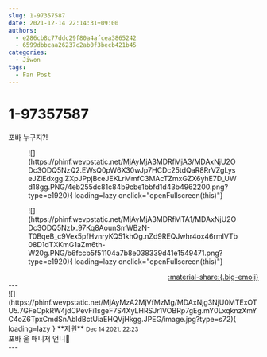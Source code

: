 ```yaml
---
slug: 1-97357587
date: 2021-12-14 22:14:31+09:00
authors:
  - e286cb8c77ddc29f80a4afcea3865242
  - 6599dbbcaa26237c2ab0f3becb421b45
categories:
  - Jiwon
tags:
  - Fan Post
---
```


# 1-97357587

<div class="post-container" markdown="1">
<div class="content-container md-sidebar__scrollwrap" markdown="1">

포바 누구지?!
<figure markdown="1">
![](https://phinf.wevpstatic.net/MjAyMjA3MDRfMjA3/MDAxNjU2ODc3ODQ5NzQ2.EWsQ0pW6X30wJp7HCDc25tdQaR8RrVZgLyseJZiEdxgg.ZXpJPpjBceJEKLrMmfC3MAcTZmxGZX6yhE7D_UWd18gg.PNG/4eb255dc81c84b9cbe1bbfd1d43b4962200.png?type=e1920){ loading=lazy onclick="openFullscreen(this)"}
</figure>

<figure markdown="1">
![](https://phinf.wevpstatic.net/MjAyMjA3MDRfMTA1/MDAxNjU2ODc3ODQ5NzIx.97Kq8AounSmWBzN-T0BqeB_c9Vex5pfHvnryKQ51khQg.nZd9REQJwhr4ox46rmIVTb08D1dTXKmG1aZm6th-W20g.PNG/b6fccb5f51104a7b8e038339d41e1549471.png?type=e1920){ loading=lazy onclick="openFullscreen(this)"}
</figure>


</div>
</div>

<div style="text-align: right;" markdown="1">
<a href="https://weverse.io/fromis9/fanpost/1-97357587" style="text-align: right;">:material-share:{.big-emoji}</a>
</div>
---

<div class="comments-container md-sidebar__scrollwrap" markdown="1">
<div class="comment" markdown="1">
<div class='id-container' markdown="1">
![](https://phinf.wevpstatic.net/MjAyMzA2MjVfMzMg/MDAxNjg3NjU0MTExOTU5.7GFeCpkRW4jdCPevFi1sgeF7S4XyLHRSJr1VOBRp7gEg.mY0LxqknzXmYC4oZ6TpxCmdSnAbldBctUiaEHQVjHkgg.JPEG/image.jpg?type=s72){ loading=lazy }
**<span class="artist">지원</span>** <small>Dec 14 2021, 22:23</small><br>
</div>
<div class='comment-body' markdown="1">
포바 울 매니저 언니🤍
</div>
</div>
</div>
---
